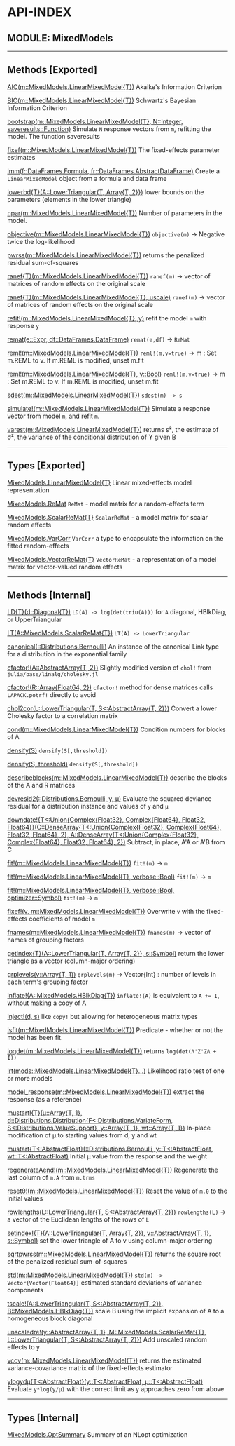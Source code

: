 # API-INDEX


## MODULE: MixedModels

---

## Methods [Exported]

[AIC(m::MixedModels.LinearMixedModel{T})](MixedModels.md#method__aic.1)  Akaike's Information Criterion

[BIC(m::MixedModels.LinearMixedModel{T})](MixedModels.md#method__bic.1)  Schwartz's Bayesian Information Criterion

[bootstrap(m::MixedModels.LinearMixedModel{T},  N::Integer,  saveresults::Function)](MixedModels.md#method__bootstrap.1)  Simulate `N` response vectors from `m`, refitting the model.  The function saveresults

[fixef(m::MixedModels.LinearMixedModel{T})](MixedModels.md#method__fixef.2)  The fixed-effects parameter estimates

[lmm(f::DataFrames.Formula,  fr::DataFrames.AbstractDataFrame)](MixedModels.md#method__lmm.1)  Create a `LinearMixedModel` object from a formula and data frame

[lowerbd{T}(A::LowerTriangular{T, Array{T, 2}})](MixedModels.md#method__lowerbd.1)  lower bounds on the parameters (elements in the lower triangle)

[npar(m::MixedModels.LinearMixedModel{T})](MixedModels.md#method__npar.1)  Number of parameters in the model.

[objective(m::MixedModels.LinearMixedModel{T})](MixedModels.md#method__objective.1)  `objective(m)` -> Negative twice the log-likelihood

[pwrss(m::MixedModels.LinearMixedModel{T})](MixedModels.md#method__pwrss.1)  returns the penalized residual sum-of-squares

[ranef{T}(m::MixedModels.LinearMixedModel{T})](MixedModels.md#method__ranef.1)  `ranef(m)` -> vector of matrices of random effects on the original scale

[ranef{T}(m::MixedModels.LinearMixedModel{T},  uscale)](MixedModels.md#method__ranef.2)  `ranef(m)` -> vector of matrices of random effects on the original scale

[refit!(m::MixedModels.LinearMixedModel{T},  y)](MixedModels.md#method__refit.1)  refit the model `m` with response `y`

[remat(e::Expr,  df::DataFrames.DataFrame)](MixedModels.md#method__remat.1)  `remat(e,df)` -> `ReMat`

[reml!(m::MixedModels.LinearMixedModel{T})](MixedModels.md#method__reml.1)  `reml!(m,v=true)` -> m : Set m.REML to v.  If m.REML is modified, unset m.fit

[reml!(m::MixedModels.LinearMixedModel{T},  v::Bool)](MixedModels.md#method__reml.2)  `reml!(m,v=true)` -> m : Set m.REML to v.  If m.REML is modified, unset m.fit

[sdest(m::MixedModels.LinearMixedModel{T})](MixedModels.md#method__sdest.1)  `sdest(m) -> s`

[simulate!(m::MixedModels.LinearMixedModel{T})](MixedModels.md#method__simulate.1)  Simulate a response vector from model `m`, and refit `m`.

[varest(m::MixedModels.LinearMixedModel{T})](MixedModels.md#method__varest.1)  returns s², the estimate of σ², the variance of the conditional distribution of Y given B

---

## Types [Exported]

[MixedModels.LinearMixedModel{T}](MixedModels.md#type__linearmixedmodel.1)  Linear mixed-effects model representation

[MixedModels.ReMat](MixedModels.md#type__remat.1)  `ReMat` - model matrix for a random-effects term

[MixedModels.ScalarReMat{T}](MixedModels.md#type__scalarremat.1)  `ScalarReMat` - a model matrix for scalar random effects

[MixedModels.VarCorr](MixedModels.md#type__varcorr.1)  `VarCorr` a type to encapsulate the information on the fitted random-effects

[MixedModels.VectorReMat{T}](MixedModels.md#type__vectorremat.1)  `VectorReMat` - a representation of a model matrix for vector-valued random effects

---

## Methods [Internal]

[LD{T}(d::Diagonal{T})](MixedModels.md#method__ld.1)  `LD(A) -> log(det(triu(A)))` for `A` diagonal, HBlkDiag, or UpperTriangular

[LT(A::MixedModels.ScalarReMat{T})](MixedModels.md#method__lt.1)  `LT(A) -> LowerTriangular`

[canonical(::Distributions.Bernoulli)](MixedModels.md#method__canonical.1)  An instance of the canonical Link type for a distribution in the exponential family

[cfactor!(A::AbstractArray{T, 2})](MixedModels.md#method__cfactor.1)  Slightly modified version of `chol!` from `julia/base/linalg/cholesky.jl`

[cfactor!(R::Array{Float64, 2})](MixedModels.md#method__cfactor.2)  `cfactor!` method for dense matrices calls `LAPACK.potrf!` directly to avoid

[chol2cor(L::LowerTriangular{T, S<:AbstractArray{T, 2}})](MixedModels.md#method__chol2cor.1)  Convert a lower Cholesky factor to a correlation matrix

[cond(m::MixedModels.LinearMixedModel{T})](MixedModels.md#method__cond.1)  Condition numbers for blocks of Λ

[densify(S)](MixedModels.md#method__densify.1)  `densify(S[,threshold])`

[densify(S,  threshold)](MixedModels.md#method__densify.2)  `densify(S[,threshold])`

[describeblocks(m::MixedModels.LinearMixedModel{T})](MixedModels.md#method__describeblocks.1)  describe the blocks of the A and R matrices

[devresid2(::Distributions.Bernoulli,  y,  μ)](MixedModels.md#method__devresid2.1)  Evaluate the squared deviance residual for a distribution instance and values of `y` and `μ`

[downdate!{T<:Union{Complex{Float32}, Complex{Float64}, Float32, Float64}}(C::DenseArray{T<:Union{Complex{Float32}, Complex{Float64}, Float32, Float64}, 2},  A::DenseArray{T<:Union{Complex{Float32}, Complex{Float64}, Float32, Float64}, 2})](MixedModels.md#method__downdate.1)  Subtract, in place, A'A or A'B from C

[fit!(m::MixedModels.LinearMixedModel{T})](MixedModels.md#method__fit.1)  `fit!(m)` -> `m`

[fit!(m::MixedModels.LinearMixedModel{T},  verbose::Bool)](MixedModels.md#method__fit.2)  `fit!(m)` -> `m`

[fit!(m::MixedModels.LinearMixedModel{T},  verbose::Bool,  optimizer::Symbol)](MixedModels.md#method__fit.3)  `fit!(m)` -> `m`

[fixef!(v,  m::MixedModels.LinearMixedModel{T})](MixedModels.md#method__fixef.1)  Overwrite `v` with the fixed-effects coefficients of model `m`

[fnames(m::MixedModels.LinearMixedModel{T})](MixedModels.md#method__fnames.1)  `fnames(m)` -> vector of names of grouping factors

[getindex{T}(A::LowerTriangular{T, Array{T, 2}},  s::Symbol)](MixedModels.md#method__getindex.1)  return the lower triangle as a vector (column-major ordering)

[grplevels(v::Array{T, 1})](MixedModels.md#method__grplevels.1)  `grplevels(m)` -> Vector{Int} : number of levels in each term's grouping factor

[inflate!(A::MixedModels.HBlkDiag{T})](MixedModels.md#method__inflate.1)  `inflate!(A)` is equivalent to `A += I`, without making a copy of A

[inject!(d,  s)](MixedModels.md#method__inject.1)  like `copy!` but allowing for heterogeneous matrix types

[isfit(m::MixedModels.LinearMixedModel{T})](MixedModels.md#method__isfit.1)  Predicate - whether or not the model has been fit.

[logdet(m::MixedModels.LinearMixedModel{T})](MixedModels.md#method__logdet.1)  returns `log(det(Λ'Z'ZΛ + I))`

[lrt(mods::MixedModels.LinearMixedModel{T}...)](MixedModels.md#method__lrt.1)  Likelihood ratio test of one or more models

[model_response(m::MixedModels.LinearMixedModel{T})](MixedModels.md#method__model_response.1)  extract the response (as a reference)

[mustart!{T}(μ::Array{T, 1},  d::Distributions.Distribution{F<:Distributions.VariateForm, S<:Distributions.ValueSupport},  y::Array{T, 1},  wt::Array{T, 1})](MixedModels.md#method__mustart.1)  In-place modification of μ to starting values from d, y and wt

[mustart{T<:AbstractFloat}(::Distributions.Bernoulli,  y::T<:AbstractFloat,  wt::T<:AbstractFloat)](MixedModels.md#method__mustart.2)  Initial μ value from the response and the weight

[regenerateAend!(m::MixedModels.LinearMixedModel{T})](MixedModels.md#method__regenerateaend.1)  Regenerate the last column of `m.A` from `m.trms`

[resetθ!(m::MixedModels.LinearMixedModel{T})](MixedModels.md#method__reset952.1)  Reset the value of `m.θ` to the initial values

[rowlengths(L::LowerTriangular{T, S<:AbstractArray{T, 2}})](MixedModels.md#method__rowlengths.1)  `rowlengths(L)` -> a vector of the Euclidean lengths of the rows of `L`

[setindex!{T}(A::LowerTriangular{T, Array{T, 2}},  v::AbstractArray{T, 1},  s::Symbol)](MixedModels.md#method__setindex.1)  set the lower triangle of A to v using column-major ordering

[sqrtpwrss(m::MixedModels.LinearMixedModel{T})](MixedModels.md#method__sqrtpwrss.1)  returns the square root of the penalized residual sum-of-squares

[std(m::MixedModels.LinearMixedModel{T})](MixedModels.md#method__std.1)  `std(m) -> Vector{Vector{Float64}}` estimated standard deviations of variance components

[tscale!(A::LowerTriangular{T, S<:AbstractArray{T, 2}},  B::MixedModels.HBlkDiag{T})](MixedModels.md#method__tscale.1)  scale B using the implicit expansion of A to a homogeneous block diagonal

[unscaledre!(y::AbstractArray{T, 1},  M::MixedModels.ScalarReMat{T},  L::LowerTriangular{T, S<:AbstractArray{T, 2}})](MixedModels.md#method__unscaledre.1)  Add unscaled random effects to y

[vcov(m::MixedModels.LinearMixedModel{T})](MixedModels.md#method__vcov.1)  returns the estimated variance-covariance matrix of the fixed-effects estimator

[ylogydμ{T<:AbstractFloat}(y::T<:AbstractFloat,  μ::T<:AbstractFloat)](MixedModels.md#method__ylogyd956.1)  Evaluate `y*log(y/μ)` with the correct limit as `y` approaches zero from above

---

## Types [Internal]

[MixedModels.OptSummary](MixedModels.md#type__optsummary.1)  Summary of an NLopt optimization


